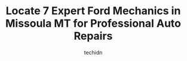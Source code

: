 ---
layout: ampstory
image: https://images.unsplash.com/photo-1627404760301-8efc143749c8?ixlib=rb-4.0.3&ixid=MnwxMjA3fDB8MHxwaG90by1wYWdlfHx8fGVufDB8fHx8&auto=format&fit=crop&w=640&h=853&q=80
author: techidn
featured: false
description: If youre in need of trustworthy and skilled Ford Mechanic in Missoula MT, USA, youll be pleased to discover the 7 best Ford Mechanic in town. Their expertise and commitment to customer sat
title: Locate 7 Expert Ford Mechanics in Missoula MT for Professional Auto Repairs
cover:
   title: Locate 7 Expert Ford Mechanics in Missoula MT for Professional Auto Repairs
   subtitle: Rickpate
   background: https://images.unsplash.com/photo-1627404760301-8efc143749c8?ixlib=rb-4.0.3&ixid=MnwxMjA3fDB8MHxwaG90by1wYWdlfHx8fGVufDB8fHx8&auto=format&fit=crop&w=640&h=853&q=80

pages: 
 - layout: thirds
   top: <h1>#1 Spartans Tuning</h1>
   bottom: "<p>I have come here for a few years now. They are always ready to take my car in and send reminders when its time for service. Thank you!Always helpful and texts for remind</p>"
   background: https://www.knot35.com/toplist/wp-content/uploads/2023/06/best-ford-mechanic-1-in-missoula-mt-1685837655.jpeg
   backgroundblur: true
 - layout: thirds
   top: <h1>#2 Willys Auto</h1>
   bottom: "<p>721 Mount Ave, Missoula, MT 59801, United States</p>"
   background: https://www.knot35.com/toplist/wp-content/uploads/2023/06/best-ford-mechanic-2-in-missoula-mt-1685837655.jpeg
   cta:
      link: https://www.knot35.com/toplist/locate-7-expert-ford-mechanics-in-missoula-mt-for-professional-auto-repairs/
      text: Locate 7 Expert Ford Mechanics in Missoula MT for Professional Auto Repairs
 - layout: thirds
   top: <h1>#3 EQ Auto & Diesel</h1>
   bottom: "<p>5115 U.S. Hwy 93 S, Missoula, MT 59804, United States</p>"
   background: https://www.knot35.com/toplist/wp-content/uploads/2023/06/best-ford-mechanic-3-in-missoula-mt-1685837655.jpeg
   cta:
      link: https://www.knot35.com/toplist/locate-7-expert-ford-mechanics-in-missoula-mt-for-professional-auto-repairs/
      text: Locate 7 Expert Ford Mechanics in Missoula MT for Professional Auto Repairs
 - layout: thirds
   top: <h1>#4 Peak Auto Repair</h1>
   bottom: "<p>825 Cooper St, Missoula, MT 59802, United States</p>"
   background: https://images.unsplash.com/photo-1522441815192-d9f04eb0615c?ixlib=rb-4.0.3&ixid=MnwxMjA3fDB8MHxwaG90by1wYWdlfHx8fGVufDB8fHx8&auto=format&fit=crop&w=640&h=853&q=80
   cta:
      link: https://www.knot35.com/toplist/locate-7-expert-ford-mechanics-in-missoula-mt-for-professional-auto-repairs/
      text: Locate 7 Expert Ford Mechanics in Missoula MT for Professional Auto Repairs
 - layout: thirds
   top: <h1>#5 Master Technician - Toyotas Only</h1>
   bottom: "<p>128 S 5th St W, Missoula, MT 59801, United States</p>"
   background: https://images.unsplash.com/photo-1567360425618-1594206637d2?ixlib=rb-4.0.3&ixid=MnwxMjA3fDB8MHxwaG90by1wYWdlfHx8fGVufDB8fHx8&auto=format&fit=crop&w=640&h=853&q=80
   cta:
      link: https://www.knot35.com/toplist/locate-7-expert-ford-mechanics-in-missoula-mt-for-professional-auto-repairs/
      text: Locate 7 Expert Ford Mechanics in Missoula MT for Professional Auto Repairs
 - layout: thirds
   top: <h1>#6 Crawfords Auto & Motorsports</h1>
   bottom: "<p>2504 W Broadway St, Missoula, MT 59808, United States</p>"
   background: https://images.unsplash.com/photo-1620421680010-0766ff230392?ixlib=rb-4.0.3&ixid=MnwxMjA3fDB8MHxwaG90by1wYWdlfHx8fGVufDB8fHx8&auto=format&fit=crop&w=640&h=853&q=80
   cta:
      link: https://www.knot35.com/toplist/locate-7-expert-ford-mechanics-in-missoula-mt-for-professional-auto-repairs/
      text: Locate 7 Expert Ford Mechanics in Missoula MT for Professional Auto Repairs
 - layout: thirds
   top: <h1>#7 Wrench Works</h1>
   bottom: "<p>2831 Clark St, Missoula, MT 59801, United States</p>"
   background: https://images.unsplash.com/photo-1608411404720-c8f0417bcdba?ixlib=rb-4.0.3&ixid=MnwxMjA3fDB8MHxwaG90by1wYWdlfHx8fGVufDB8fHx8&auto=format&fit=crop&w=640&h=853&q=80
   cta:
      link: https://www.knot35.com/toplist/locate-7-expert-ford-mechanics-in-missoula-mt-for-professional-auto-repairs/
      text: Locate 7 Expert Ford Mechanics in Missoula MT for Professional Auto Repairs
 - layout: thirds
   middle: Continue reading...
   background: https://images.unsplash.com/photo-1602536052359-ef94c21c5948?ixlib=rb-4.0.3&ixid=MnwxMjA3fDB8MHxwaG90by1wYWdlfHx8fGVufDB8fHx8&auto=format&fit=crop&w=640&h=853&q=80
   cta:
      link: https://www.knot35.com/toplist/locate-7-expert-ford-mechanics-in-missoula-mt-for-professional-auto-repairs/
      text: Locate 7 Expert Ford Mechanics in Missoula MT for Professional Auto Repairs
      
---